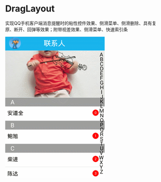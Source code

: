 # DragLayout
实现QQ手机客户端消息提醒时的粘性控件效果、侧滑菜单、侧滑删除、具有复原、断开、回弹等效果；附带视差效果、侧滑菜单、快速索引条


![ScreenShot](/ScreenShot.gif) 

